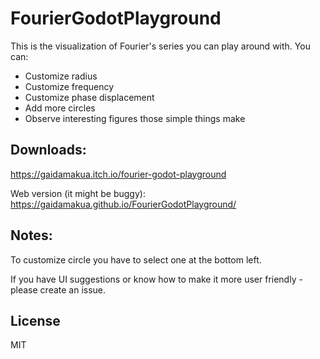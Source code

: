 # FourierGodotPlayground
This is the visualization of Fourier's series you can play around with. You can:
* Customize radius
* Customize frequency
* Customize phase displacement
* Add more circles
* Observe interesting figures those simple things make

## Downloads:
https://gaidamakua.itch.io/fourier-godot-playground

Web version (it might be buggy):
https://gaidamakua.github.io/FourierGodotPlayground/

## Notes:
To customize circle you have to select one at the bottom left.

If you have UI suggestions or know how to make it more user friendly - please create an issue.

## License
MIT
